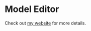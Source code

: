 # Model Editor

Check out [my website](http://www.miaokaixiang.com/2015/07/10/abc/) for more details.